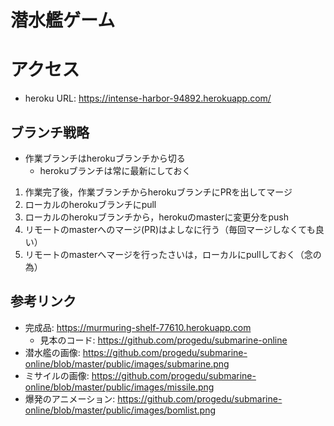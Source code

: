 # 潜水艦ゲーム

# アクセス
- heroku URL: https://intense-harbor-94892.herokuapp.com/ 

## ブランチ戦略
- 作業ブランチはherokuブランチから切る
  - herokuブランチは常に最新にしておく
1. 作業完了後，作業ブランチからherokuブランチにPRを出してマージ
2. ローカルのherokuブランチにpull
3. ローカルのherokuブランチから，herokuのmasterに変更分をpush
4. リモートのmasterへのマージ(PR)はよしなに行う（毎回マージしなくても良い） 
5. リモートのmasterへマージを行ったさいは，ローカルにpullしておく（念の為）

## 参考リンク
- 完成品: https://murmuring-shelf-77610.herokuapp.com
  - 見本のコード: https://github.com/progedu/submarine-online
- 潜水艦の画像: https://github.com/progedu/submarine-online/blob/master/public/images/submarine.png 
- ミサイルの画像: https://github.com/progedu/submarine-online/blob/master/public/images/missile.png
- 爆発のアニメーション: https://github.com/progedu/submarine-online/blob/master/public/images/bomlist.png